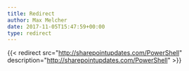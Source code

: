 ```yaml
---
title: Redirect
author: Max Melcher
date: 2017-11-05T15:47:59+00:00
type: redirect
---
```

{{< redirect src="http://sharepointupdates.com/PowerShell" description="http://sharepointupdates.com/PowerShell" >}}
